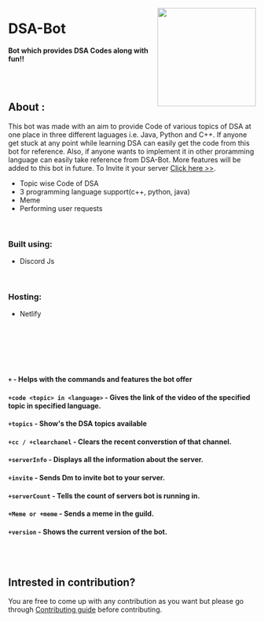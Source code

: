 <p align="center">
<img src="https://i.ibb.co/jG3Gffy/dsa.jpg" width=200px height=200px align="right">
<h1 > DSA-Bot </h1>
<p>
<p>

<b>Bot which provides DSA Codes along with fun!!</b>

</p>

<br/><br/>

## About :

This bot was made with an aim to provide Code of various topics of DSA at one place in three different laguages i.e. Java, Python and C++. If anyone get stuck at any point while learning DSA can easily get the code from this bot for reference. Also, if anyone wants to implement it in other proramming language can easily take reference from DSA-Bot.
More features will be added to this bot in future. To Invite it your server [Click here >>](https://discordapp.com/oauth2/authorize?client_id=871086013152391168&scope=bot&permissions=8).

- Topic wise Code of DSA
- 3 programming language support(c++, python, java)
- Meme
- Performing user requests

<br/>

### **Built using:**

- Discord Js

<br/>

### **Hosting:**

- Netlify

<br/><br/>

<!-- ## Commands Preview :

![DSA-Bot](https://s6.gifyu.com/images/DSA-bot.gif) -->

<br/><br/>

#### `+` - Helps with the commands and features the bot offer

#### `+code <topic> in <language>` - Gives the link of the video of the specified topic in specified language.

#### `+topics` - Show's the DSA topics available

#### `+cc / +clearchanel` - Clears the recent converstion of that channel.

#### `+serverInfo` - Displays all the information about the server.

#### `+invite` - Sends Dm to invite bot to your server.

#### `+serverCount` - Tells the count of servers bot is running in.

#### `+Meme or +meme` - Sends a meme in the guild.

#### `+version` - Shows the current version of the bot.

<br/><br/>

## Intrested in contribution?

You are free to come up with any contribution as you want but please go through [Contributing guide](Contributing.md) before contributing.
